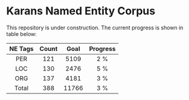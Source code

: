 # Karans Named Entity Corpus

This repository is under construction. The current progress is shown in table below: 

| NE Tags        | Count            | Goal          | Progress      |
| :-------------: |:-------------:|:-------------:| :-----:|
| PER         | 121             | 5109    | 2 %    |
| LOC         | 130             | 2476    | 5 %    |
| ORG         | 137             | 4181    | 3 %    |
| Total         | 388            | 11766   | 3 %   |




